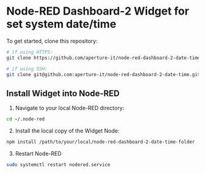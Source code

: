 # Node-RED Dashboard-2 Widget for set system date/time


To get started, clone this repository:

```bash
# if using HTTPS:
git clone https://github.com/aperture-it/node-red-dashboard-2-date-time.git

# if using SSH:
git clone git@github.com:aperture-it/node-red-dashboard-2-date-time.git
```

## Install Widget into Node-RED

1. Navigate to your local Node-RED directory:

```bash
cd ~/.node-red
```
2. Install the local copy of the Widget Node:

```bash
npm install /path/to/your/local/node-red-dashboard-2-date-time-folder
```
3. Restart Node-RED

```bash
sudo systemctl restart nodered.service
```










